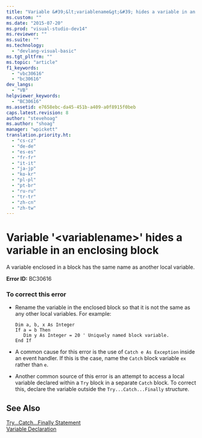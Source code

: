 ```yaml
---
title: "Variable &#39;&lt;variablename&gt;&#39; hides a variable in an enclosing block | Microsoft Docs"
ms.custom: ""
ms.date: "2015-07-20"
ms.prod: "visual-studio-dev14"
ms.reviewer: ""
ms.suite: ""
ms.technology: 
  - "devlang-visual-basic"
ms.tgt_pltfrm: ""
ms.topic: "article"
f1_keywords: 
  - "vbc30616"
  - "bc30616"
dev_langs: 
  - "VB"
helpviewer_keywords: 
  - "BC30616"
ms.assetid: e7658ebc-da45-451b-a409-a0f8915f0beb
caps.latest.revision: 8
author: "stevehoag"
ms.author: "shoag"
manager: "wpickett"
translation.priority.ht: 
  - "cs-cz"
  - "de-de"
  - "es-es"
  - "fr-fr"
  - "it-it"
  - "ja-jp"
  - "ko-kr"
  - "pl-pl"
  - "pt-br"
  - "ru-ru"
  - "tr-tr"
  - "zh-cn"
  - "zh-tw"
---
```

# Variable &#39;&lt;variablename&gt;&#39; hides a variable in an enclosing block
A variable enclosed in a block has the same name as another local variable.  
  
 **Error ID:** BC30616  
  
### To correct this error  
  
-   Rename the variable in the enclosed block so that it is not the same as any other local variables. For example:  
  
    ```  
    Dim a, b, x As Integer  
    If a = b Then  
       Dim y As Integer = 20 ' Uniquely named block variable.  
    End If  
    ```  
  
-   A common cause for this error is the use of `Catch e As Exception` inside an event handler. If this is the case, name the `Catch` block variable `ex` rather than `e`.  
  
-   Another common source of this error is an attempt to access a local variable declared within a `Try` block in a separate `Catch` block. To correct this, declare the variable outside the `Try...Catch...Finally` structure.  
  
## See Also  
 [Try...Catch...Finally Statement](../../../visual-basic/language-reference/statements/try-catch-finally-statement.md)   
 [Variable Declaration](../../../visual-basic/programming-guide/language-features/variables/variable-declaration.md)